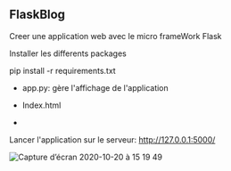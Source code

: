 ## FlaskBlog

Creer une application web avec le micro frameWork Flask

Installer les differents packages 

pip install -r requirements.txt

* app.py:
gère l'affichage de l'application
* Index.html

*

Lancer l'application sur le serveur: http://127.0.0.1:5000/

![Capture d’écran 2020-10-20 à 15 19 49](https://user-images.githubusercontent.com/55605157/96596447-024bc000-12ed-11eb-933d-3f85c664e079.png)
